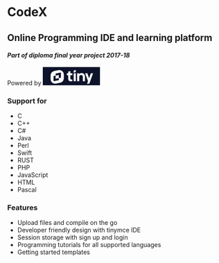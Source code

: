 # CodeX
## Online Programming IDE and learning platform
#### _Part of diploma final year project 2017-18_

Powered by <img src="https://raw.githubusercontent.com/saturn279/CodeX/main/images/tinymce-2.png"></div> 


### Support for 
- C
- C++
- C#
- Java
- Perl
- Swift
- RUST
- PHP
- JavaScript
- HTML
- Pascal


### Features
- Upload files and compile on the go
- Developer friendly design with tinymce IDE
- Session storage with sign up and login
- Programming tutorials for all supported languages
- Getting started templates
